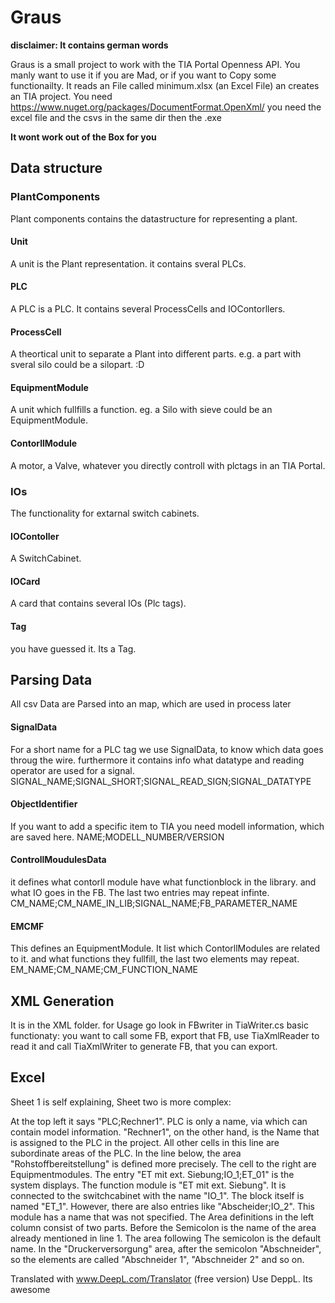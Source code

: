 ﻿# Graus

**disclaimer: It contains german words**

Graus is a small project to work with the TIA Portal Openness API. You manly want to use it if you are Mad, or if you want to Copy some functionailty.
It reads an File called minimum.xlsx (an Excel File) an creates an TIA project.
You need https://www.nuget.org/packages/DocumentFormat.OpenXml/
you need the excel file and the csvs in the same dir then the .exe

**It wont work out of the Box for you**

## Data structure 

### PlantComponents
Plant components contains the datastructure for representing a plant. 

#### Unit
A unit is the Plant representation. it contains sveral PLCs.

#### PLC
A PLC is a PLC. It contains several ProcessCells and IOContorllers.

#### ProcessCell
A theortical unit to separate a Plant into different parts. e.g. a part with sveral silo could be a silopart. :D

#### EquipmentModule
A unit which fullfills a function. eg. a Silo with sieve could be an EquipmentModule. 

#### ContorllModule
A motor, a Valve, whatever you directly controll with plctags in an TIA Portal.

### IOs
The functionality for extarnal switch cabinets. 

#### IOContoller
A SwitchCabinet. 

#### IOCard 
A card that contains several IOs (Plc tags).

#### Tag
you have guessed it. Its a Tag.

## Parsing Data 
All csv Data are Parsed into an map, which are used in process later

#### SignalData
For a short name for a PLC tag we use SignalData, to know which data goes throug the wire. furthermore it contains info what datatype and reading operator are used for a signal.
SIGNAL_NAME;SIGNAL_SHORT;SIGNAL_READ_SIGN;SIGNAL_DATATYPE

#### ObjectIdentifier
If you want to add a specific item to TIA you need modell information, which are saved here. 
NAME;MODELL_NUMBER/VERSION

#### ControllMoudulesData
it defines what contorll module have what functionblock in the library. and what IO goes in the FB. The last two entries may repeat infinte.
CM_NAME;CM_NAME_IN_LIB;SIGNAL_NAME;FB_PARAMETER_NAME

#### EMCMF
This defines an EquipmentModule. It list which ContorllModules are related to it. and what functions they fullfill, the last two elements may repeat. 
EM_NAME;CM_NAME;CM_FUNCTION_NAME

## XML Generation
It is in the XML folder. for Usage go look in FBwriter in TiaWriter.cs
basic functionaty:
you want to call some FB, export that FB, use TiaXmlReader to read it and call TiaXmlWriter to generate FB, that you can export.

## Excel 
Sheet 1 is self explaining, Sheet two is more complex: 

At the top left it says "PLC;Rechner1". PLC is only a name, via which can contain model information. "Rechner1", on the other hand, is the Name that is assigned to the PLC in the project. All other cells in this line are subordinate areas of the PLC.
In the line below, the area "Rohstoffbereitstellung" is defined more precisely. The cell to the right are Equipmentmodules. The entry "ET mit ext. Siebung;IO_1;ET_01" is the system displays. The function module is "ET mit ext. Siebung".
It is connected to the switchcabinet with the name "IO_1". The block itself is named "ET_1". However, there are also entries like "Abscheider;IO_2". This module has a name that was not specified. The Area definitions in the left column consist of two parts. Before the Semicolon is the name of the area already mentioned in line 1. The area following The semicolon is the default name. 
In the "Druckerversorgung" area, after the semicolon "Abschneider", so the elements are called "Abschneider 1", "Abschneider 2" and so on.

Translated with www.DeepL.com/Translator (free version)
Use DeppL. Its awesome